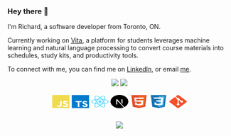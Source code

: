 ### Hey there 👋

I'm Richard, a software developer from Toronto, ON.

Currently working on [Vita](https://vitalearning.ca), a platform for students leverages machine learning and natural language processing to convert course materials into schedules, study kits, and productivity tools.

To connect with me, you can find me on [LinkedIn](https://linkedin.com/in/richardantao), or email [me](mailto:richardmantao@gmail.com).

 <div style="text-align:center; ">
 <div>
   <img height="180em" src="https://github-readme-stats.vercel.app/api?username=richardantao&show_icons=true&theme=algolia&include_all_commits=true&count_private=true"/>
   <img height="180em" src="https://github-readme-stats.vercel.app/api/top-langs/?username=richardantao&layout=compact&langs_count=7&theme=algolia"/>
 </div>
 <div style="display: inline_block"><br>
   <img align="center" alt="Rich-Js" height="30" width="40" src="https://raw.githubusercontent.com/devicons/devicon/master/icons/javascript/javascript-plain.svg">
   <img align="center" alt="Rich-Ts" height="30" width="40" src="https://raw.githubusercontent.com/devicons/devicon/master/icons/typescript/typescript-plain.svg">
   <img align="center" alt="Rich-React" height="30" width="40" src="https://raw.githubusercontent.com/devicons/devicon/master/icons/react/react-original.svg">
     <img align="center" alt="Rich-Next" height="30" width="40" src="https://raw.githubusercontent.com/devicons/devicon/master/icons/nextjs/nextjs-original.svg">
   <img align="center" alt="Rich-HTML" height="30" width="40" src="https://raw.githubusercontent.com/devicons/devicon/master/icons/html5/html5-original.svg">
   <img align="center" alt="Rich-CSS" height="30" width="40" src="https://raw.githubusercontent.com/devicons/devicon/master/icons/css3/css3-original.svg">
   <img align="center" alt="Rich-Git" height="30" width="40" src="https://raw.githubusercontent.com/devicons/devicon/master/icons/git/git-original.svg">
 </div>   
 
  ##
 
 <div>
 <a href="https://www.linkedin.com/in/richardantao/" target="_blank"><img src="https://img.shields.io/badge/-LinkedIn-%230077B5?style=for-the-badge&logo=linkedin&logoColor=white" target="_blank"></a>
  </div>
